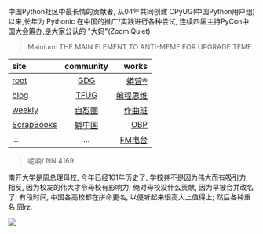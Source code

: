 中国Python社区中最长情的贡献者, 从04年共同创建 CPyUG(中国Python用户组)以来,长年为 Pythonic 在中国的推广/实践进行各种尝试, 连续四届主持PyCon中国大会筹办,是大家公认的 "大妈"(Zoom.Quiet)

> Mainium: THE MAIN ELEMENT TO ANTI-MEME FOR UPGRADE TEME.

| site | community | works |
| :-----| :----: | ----: |
| [root](http://zoomquiet.io/) | [GDG](https://blog.zhgdg.org/) | [蟒营®](https://doc.101.camp/) |
| [blog](https://blog.zoomquiet.io/pages/zoomquiet.html) | [TFUG](http://zh.tfug.world/) | [编程思维](https://py.101.camp/) |
| [weekly](http://weekly.pychina.org/) | [自怼圈](https://du.101.camp/) | [作曲班](https://mu.101.camp/) |
| [ScrapBooks](https://zoomquiet.io/collection.html) | [蟒中国](https://pychina.org/) | [OBP](https://zoomquiet.io/obp/index.html) |
| ... | ... | [FM电台](https://fm.101.camp/) |


> ​呢喃/ NN 4169

南开大学是周总理母校,
今年已经101年历史了;
学校并不是因为伟大而有吸引力,
相反,
因为校友的伟大才令母校有影响力;
俺对母校没什么贡献,
因为早被合并改名了;
有段时间,
中国各高校都在拼命更名,
以便听起来很高大上值得上;
然后各种重名 囧rz.


![](http://ydlj.zoomquiet.top/ipic/2020-10-17-zq42-today-card-2010.016.jpeg)



